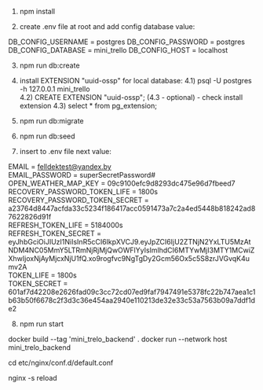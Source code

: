 1) npm install

2) create .env file at root and add config database value:

DB_CONFIG_USERNAME = postgres
DB_CONFIG_PASSWORD = postgres
DB_CONFIG_DATABASE = mini_trello
DB_CONFIG_HOST = localhost

3) npm run db:create

4) install EXTENSION "uuid-ossp" for local database:
   4.1) psql -U postgres -h 127.0.0.1 mini_trello       
   4.2) CREATE EXTENSION "uuid-ossp";
   (4.3 - optional) - check install extension
   4.3) select * from pg_extension;

5) npm run db:migrate

6) npm run db:seed

7) insert to .env file next value:

EMAIL = felldektest@yandex.by  
EMAIL_PASSWORD = superSecretPassword#  
OPEN_WEATHER_MAP_KEY = 09c9100efc9d8293dc475e96d7fbeed7  
RECOVERY_PASSWORD_TOKEN_LIFE = 1800s  
RECOVERY_PASSWORD_TOKEN_SECRET = a23764d8447acfda33c5234f186417acc0591473a7c2a4ed5448b818242ad87622826d91f  
REFRESH_TOKEN_LIFE = 5184000s  
REFRESH_TOKEN_SECRET =
eyJhbGciOiJIUzI1NiIsInR5cCI6IkpXVCJ9.eyJpZCI6IjU2ZTNjN2YxLTU5MzAtNDM4NC05MmY5LTRmNjRjMjQwOWFlYyIsImlhdCI6MTYwMjI3MTY1MCwiZXhwIjoxNjAyMjcxNjU1fQ.xo9rogfvc9NgTgDy2Gcm56Ox5c5S8zrJVGvqK4umv2A  
TOKEN_LIFE = 1800s  
TOKEN_SECRET =
601af7d42208e2626fad09c3cc72cd07ed9faf7947491e5378fc22b747aea1c1b63b50f6678c2f3d3c36e454aa2940e110213de32e33c53a7563b09a7ddf1de2

8) npm run start

docker build --tag 'mini_trelo_backend' .
docker run --network host mini_trelo_backend

cd etc/nginx/conf.d/default.conf

nginx -s reload

